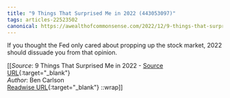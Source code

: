 ```yaml
---
title: "9 Things That Surprised Me in 2022 (443053097)"
tags: articles-22523502
canonical: https://awealthofcommonsense.com/2022/12/9-things-that-surprised-me-in-2022/
---
```


If you thought the Fed only cared about propping up the stock market, 2022 should dissuade you from that opinion.


[[_Source_: 9 Things That Surprised Me in 2022 - [Source URL](https://awealthofcommonsense.com/2022/12/9-things-that-surprised-me-in-2022/){:target="_blank"}<br>
_Author_: Ben Carlson<br>
[Readwise URL](https://readwise.io/open/443053097){:target="_blank"}
::wrap]]